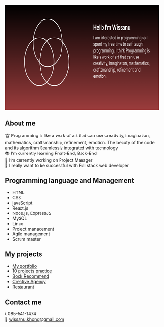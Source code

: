 <img style=" width:1127px; height:344px" src="https://github.com/Wissanukhong/Wissanukhong/blob/master/Picture/banner-1.png?raw=true" alt="profile">

## About me

🏆 Programming is like a work of art that can use creativity, imagination, mathematics, craftsmanship, refinement, emotion. The beauty of the code and its algorithm Seamlessly integrated with technology  
📚 I’m currently learning Front-End, Back-End  
🏢 I’m currently working on Project Manager  
🎯 I really want to be successful with Full stack web developer

## Programming language and Management

- HTML
- CSS
- javaScript
- React.js
- Node.js, ExpressJS
- MySQL
- Linux
- Project management
- Agile management
- Scrum master

## My projects

- [My portfolio](https://wissanukhong.github.io/)
- [10 projects practice](https://wissanukhong.github.io/10WebsiteProjects/)
- [Book Recommend](https://wissanukhong.github.io/BooksRecommend/)
- [Creative Agency](https://wissanukhong.github.io/Creative-Agency-Website/)
- [Restaurant](https://wissanukhong.github.io/Build-Responsive-Real-World-Websites-with-HTML5-and-CSS3/)

## Contact me

📞 085-541-1474  
📧 wissanu.khong@gmail.com
